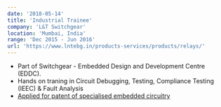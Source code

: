 ```yaml
---
date: '2018-05-14'
title: 'Industrial Trainee'
company: 'L&T Switchgear'
location: 'Mumbai, India'
range: 'Dec 2015 - Jun 2016'
url: 'https://www.lntebg.in/products-services/products/relays/'
---
```


- Part of Switchgear - Embedded Design and Development Centre (EDDC).
- Hands on traning in Circuit Debugging, Testing, Compliance Testing (IEEC) & Fault Analysis
- [Applied for patent of specialised embedded circuitry](https://www.dropbox.com/s/xdqcx9986yzeasj/Certificate%20of%20Appreciation.png?dl=0)
